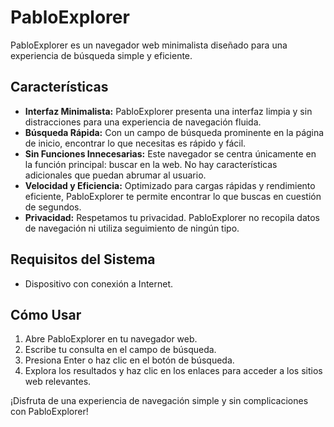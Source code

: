 # PabloExplorer

PabloExplorer es un navegador web minimalista diseñado para una experiencia de búsqueda simple y eficiente.

## Características

- **Interfaz Minimalista:** PabloExplorer presenta una interfaz limpia y sin distracciones para una experiencia de navegación fluida.
- **Búsqueda Rápida:** Con un campo de búsqueda prominente en la página de inicio, encontrar lo que necesitas es rápido y fácil.
- **Sin Funciones Innecesarias:** Este navegador se centra únicamente en la función principal: buscar en la web. No hay características adicionales que puedan abrumar al usuario.
- **Velocidad y Eficiencia:** Optimizado para cargas rápidas y rendimiento eficiente, PabloExplorer te permite encontrar lo que buscas en cuestión de segundos.
- **Privacidad:** Respetamos tu privacidad. PabloExplorer no recopila datos de navegación ni utiliza seguimiento de ningún tipo.

## Requisitos del Sistema

- Dispositivo con conexión a Internet.

## Cómo Usar

1. Abre PabloExplorer en tu navegador web.
2. Escribe tu consulta en el campo de búsqueda.
3. Presiona Enter o haz clic en el botón de búsqueda.
4. Explora los resultados y haz clic en los enlaces para acceder a los sitios web relevantes.

¡Disfruta de una experiencia de navegación simple y sin complicaciones con PabloExplorer!
